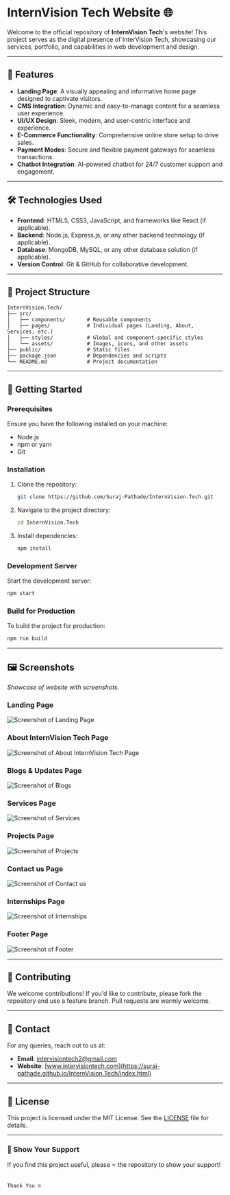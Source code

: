 # InternVision Tech Website 🌐  

Welcome to the official repository of **InternVision Tech**'s website! This project serves as the digital presence of InterVision Tech, showcasing our services, portfolio, and capabilities in web development and design.

---

## 🚀 Features  
- **Landing Page**: A visually appealing and informative home page designed to captivate visitors.  
- **CMS Integration**: Dynamic and easy-to-manage content for a seamless user experience.  
- **UI/UX Design**: Sleek, modern, and user-centric interface and experience.  
- **E-Commerce Functionality**: Comprehensive online store setup to drive sales.
- **Payment Modes**: Secure and flexible payment gateways for seamless transactions.  
- **Chatbot Integration**: AI-powered chatbot for 24/7 customer support and engagement. 

---

## 🛠️ Technologies Used  
- **Frontend**: HTML5, CSS3, JavaScript, and frameworks like React (if applicable).  
- **Backend**: Node.js, Express.js, or any other backend technology (if applicable).  
- **Database**: MongoDB, MySQL, or any other database solution (if applicable).  
- **Version Control**: Git & GitHub for collaborative development.


---

## 📂 Project Structure  
```
InternVision.Tech/
├── src/
│   ├── components/       # Reusable components
│   ├── pages/            # Individual pages (Landing, About, Services, etc.)
│   ├── styles/           # Global and component-specific styles
│   └── assets/           # Images, icons, and other assets
├── public/               # Static files
├── package.json          # Dependencies and scripts
└── README.md             # Project documentation
```

---

## 📖 Getting Started  

### Prerequisites  
Ensure you have the following installed on your machine:  
- Node.js  
- npm or yarn  
- Git  

### Installation  
1. Clone the repository:  
   ```bash
   git clone https://github.com/Suraj-Pathade/InternVision.Tech.git
   ```
2. Navigate to the project directory:  
   ```bash
   cd InternVision.Tech
   ```
3. Install dependencies:  
   ```bash
   npm install
   ```

### Development Server  
Start the development server:  
```bash
npm start
```

### Build for Production  
To build the project for production:  
```bash
npm run build
```

---

## 🖼️ Screenshots  
_Showcase of website with screenshots._  

### Landing Page  
![Screenshot of Landing Page](img/assets/frontend.png)

### About InternVision Tech Page  
![Screenshot of About InternVision Tech Page  ](img/assets/about.png)

### Blogs & Updates Page  
![Screenshot of Blogs ](img/assets/blogs.png)

### Services Page  
![Screenshot of Services ](img/assets/services.png)

### Projects Page  
![Screenshot of Projects ](img/assets/projects.png)

### Contact us Page  
![Screenshot of Contact us ](img/assets/contact.png)

### Internships Page  
![Screenshot of Internships ](img/assets/internships.png)

### Footer Page  
![Screenshot of Footer ](img/assets/footer.png)




---

## 🤝 Contributing  
We welcome contributions! If you'd like to contribute, please fork the repository and use a feature branch. Pull requests are warmly welcome.  

---

## 📧 Contact  
For any queries, reach out to us at:  
- **Email**: intervisiontech2@gmail.com  
- **Website**: [www.intervisiontech.com](https://suraj-pathade.github.io/InternVision.Tech/index.html)  

---

## 📜 License  
This project is licensed under the MIT License. See the [LICENSE](LICENSE) file for details.  

---

### 🌟 Show Your Support  
If you find this project useful, please ⭐ the repository to show your support!  
```

Thank You ☺️
